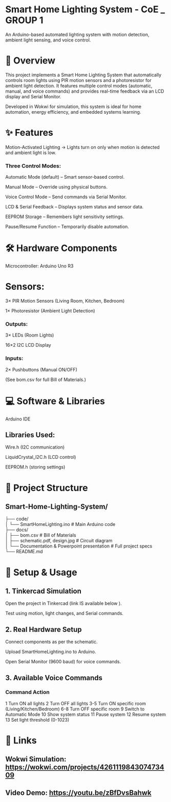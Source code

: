 # Smart Home Lighting System - CoE _ GROUP 1

An Arduino-based automated lighting system with motion detection, ambient light sensing, and voice control.

# 📌 Overview
This project implements a Smart Home Lighting System that automatically controls room lights using PIR motion sensors and a photoresistor for ambient light detection. 
It features multiple control modes (automatic, manual, and voice commands) and provides real-time feedback via an LCD display and Serial Monitor.

Developed in Wokwi for simulation, this system is ideal for home automation, energy efficiency, and embedded systems learning.

# ✨ Features
Motion-Activated Lighting → Lights turn on only when motion is detected and ambient light is low.

### Three Control Modes:

Automatic Mode (default) – Smart sensor-based control.

Manual Mode – Override using physical buttons.

Voice Control Mode – Send commands via Serial Monitor.

LCD & Serial Feedback – Displays system status and sensor data.

EEPROM Storage – Remembers light sensitivity settings.

Pause/Resume Function – Temporarily disable automation.

# 🛠️ Hardware Components
Microcontroller: Arduino Uno R3

# Sensors:

3× PIR Motion Sensors (Living Room, Kitchen, Bedroom)

1× Photoresistor (Ambient Light Detection)

### Outputs:

3× LEDs (Room Lights)

16×2 I2C LCD Display

### Inputs:

2× Pushbuttons (Manual ON/OFF)

(See bom.csv for full Bill of Materials.)

# 💻 Software & Libraries
Arduino IDE

## Libraries Used:

Wire.h (I2C communication)

LiquidCrystal_I2C.h (LCD control)

EEPROM.h (storing settings)

# 📂 Project Structure
## Smart-Home-Lighting-System/  
├── code/  
│   └── SmartHomeLighting.ino  # Main Arduino code  
├── docs/  
│   ├── bom.csv               # Bill of Materials  
│   ├── schematic.pdf, design.jpg        # Circuit diagram  
│   └── Documentation & Powerpoint presentation # Full project specs  
└── README.md  
# 🚀 Setup & Usage
## 1. Tinkercad Simulation
Open the project in Tinkercad (link IS available below ).


Test using motion, light changes, and Serial commands.

## 2. Real Hardware Setup
Connect components as per the schematic.

Upload SmartHomeLighting.ino to Arduino.

Open Serial Monitor (9600 baud) for voice commands.

## 3. Available Voice Commands
### Command	Action
1	Turn ON all lights
2	Turn OFF all lights
3-5	Turn ON specific room (Living/Kitchen/Bedroom)
6-8	Turn OFF specific room
9	Switch to Automatic Mode
10	Show system status
11	Pause system
12	Resume system
13 Set light threshold (0-1023)

# 📎 Links
## Wokwi Simulation: https://wokwi.com/projects/426111984307473409

## Video Demo: https://youtu.be/zBfDvsBahwk

